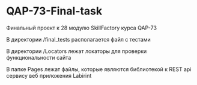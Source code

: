 # QAP-73-Final-task
Финальный проект к 28 модулю SkillFactory курса QAP-73

В директории /final_tests располагается файл с тестами

В директории /Locators лежат локаторы для проверки функциональности сайта

В папке Pages лежат файлы, которые являются библиотекой к REST api сервису веб приложения Labirint
